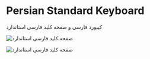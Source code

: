 # Persian Standard Keyboard
کیبورد فارسی و صفحه کلید فارسی استاندارد

![صفحه کلید فارسی استاندارد](https://raw.githubusercontent.com/ParsMizban/Persian-Standard-Keyboard/master/nornal.jpg "صفحه کلید فارسی استاندارد")

![صفحه کلید فارسی استاندارد](https://raw.githubusercontent.com/ParsMizban/Persian-Standard-Keyboard/master/shift.jpg "صفحه کلید فارسی استاندارد")
